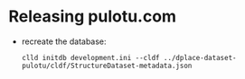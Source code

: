 # Releasing pulotu.com

- recreate the database:
  ```shell
  clld initdb development.ini --cldf ../dplace-dataset-pulotu/cldf/StructureDataset-metadata.json
  ```

